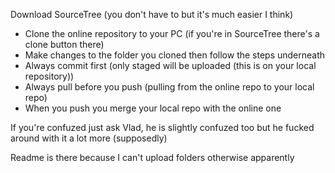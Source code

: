 Download SourceTree (you don't have to but it's much easier I think)
- Clone the online repository to your PC (if you're in SourceTree there's a clone button there)
- Make changes to the folder you cloned then follow the steps underneath
- Always commit first (only staged will be uploaded (this is on your local repository))
- Always pull before you push (pulling from the online repo to your local repo)
- When you push you merge your local repo with the online one

If you're confuzed just ask Vlad, he is slightly confuzed too but he fucked around with it a lot more (supposedly)

Readme is there because I can't upload folders otherwise apparently
